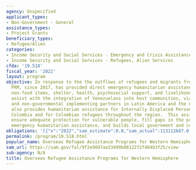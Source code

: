 ```yaml
---
agency: Unspecified
applicant_types:
- Non-Government - General
assistance_types:
- Project Grants
beneficiary_types:
- Refugee/Alien
categories:
- Income Security and Social Services - Emergency and Crisis Assistance
- Income Security and Social Services - Refugees, Alien Services
cfda: '19.518'
fiscal_year: '2022'
layout: program
objective: In response to the the outflows of refugees and migrants from Venezuela,
  PRM, since 2017, has provided direct emergency humanitarian assistance such as food,
  non-food items, shelter, health, psychosocial support, and livelihoods support to
  assist with the integration of Venezuelans into host communities, via multilateral
  and non-governmental implementing partners in Latin America and the Caribbean.  PRM
  also provides humanitarian assistance for Internally Displaced Persons (IDPs) in
  Colombia and for Colombian refugees throughout the region.  This assistance helps
  ensure adequate protection for vulnerable people, fill gaps in the provision of
  emergency humanitarian assistance, and builds local government and community capacity.
obligations: '[{"x":"2022","sam_estimate":0.0,"sam_actual":113112687.0,"usa_spending_actual":108905289.08},{"x":"2023","sam_estimate":0.0,"sam_actual":0.0,"usa_spending_actual":4454977.4},{"x":"2024","sam_estimate":0.0,"sam_actual":0.0,"usa_spending_actual":0.0}]'
permalink: /program/19.518.html
popular_name: Overseas Refugee Assistance Programs for Western Hemisphere
sam_url: https://sam.gov/fal/9f2e90d7aa33499b8812272f404b3f25/view
sub-agency: N/A
title: Overseas Refugee Assistance Programs for Western Hemisphere
---
```

